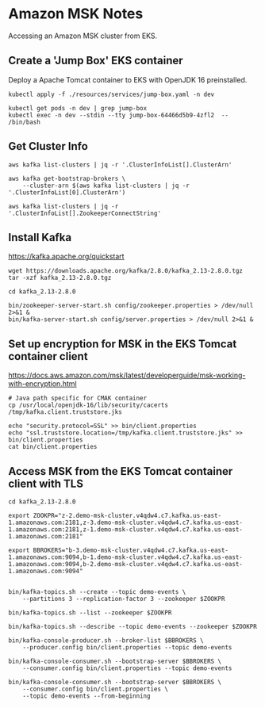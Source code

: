# Amazon MSK Notes

Accessing an Amazon MSK cluster from EKS.

## Create a 'Jump Box' EKS container

Deploy a Apache Tomcat container to EKS with OpenJDK 16 preinstalled.

```shell
kubectl apply -f ./resources/services/jump-box.yaml -n dev

kubectl get pods -n dev | grep jump-box
kubectl exec -n dev --stdin --tty jump-box-64466d5b9-4zfl2  -- /bin/bash
```

## Get Cluster Info

```shell
aws kafka list-clusters | jq -r '.ClusterInfoList[].ClusterArn'

aws kafka get-bootstrap-brokers \
    --cluster-arn $(aws kafka list-clusters | jq -r '.ClusterInfoList[0].ClusterArn')

aws kafka list-clusters | jq -r '.ClusterInfoList[].ZookeeperConnectString'
```

## Install Kafka

<https://kafka.apache.org/quickstart>

```shell
wget https://downloads.apache.org/kafka/2.8.0/kafka_2.13-2.8.0.tgz
tar -xzf kafka_2.13-2.8.0.tgz

cd kafka_2.13-2.8.0

bin/zookeeper-server-start.sh config/zookeeper.properties > /dev/null 2>&1 &
bin/kafka-server-start.sh config/server.properties > /dev/null 2>&1 & 
```

## Set up encryption for MSK in the EKS Tomcat container client

<https://docs.aws.amazon.com/msk/latest/developerguide/msk-working-with-encryption.html>

```shell
# Java path specific for CMAK container
cp /usr/local/openjdk-16/lib/security/cacerts /tmp/kafka.client.truststore.jks

echo "security.protocol=SSL" >> bin/client.properties
echo "ssl.truststore.location=/tmp/kafka.client.truststore.jks" >> bin/client.properties
cat bin/client.properties
```

## Access MSK from the EKS Tomcat container client with TLS

```shell
cd kafka_2.13-2.8.0

export ZOOKPR="z-2.demo-msk-cluster.v4qdw4.c7.kafka.us-east-1.amazonaws.com:2181,z-3.demo-msk-cluster.v4qdw4.c7.kafka.us-east-1.amazonaws.com:2181,z-1.demo-msk-cluster.v4qdw4.c7.kafka.us-east-1.amazonaws.com:2181"

export BBROKERS="b-3.demo-msk-cluster.v4qdw4.c7.kafka.us-east-1.amazonaws.com:9094,b-1.demo-msk-cluster.v4qdw4.c7.kafka.us-east-1.amazonaws.com:9094,b-2.demo-msk-cluster.v4qdw4.c7.kafka.us-east-1.amazonaws.com:9094"


bin/kafka-topics.sh --create --topic demo-events \
    --partitions 3 --replication-factor 3 --zookeeper $ZOOKPR

bin/kafka-topics.sh --list --zookeeper $ZOOKPR

bin/kafka-topics.sh --describe --topic demo-events --zookeeper $ZOOKPR

bin/kafka-console-producer.sh --broker-list $BBROKERS \
    --producer.config bin/client.properties --topic demo-events

bin/kafka-console-consumer.sh --bootstrap-server $BBROKERS \
    --consumer.config bin/client.properties --topic demo-events

bin/kafka-console-consumer.sh --bootstrap-server $BBROKERS \
    --consumer.config bin/client.properties \
    --topic demo-events --from-beginning
```

